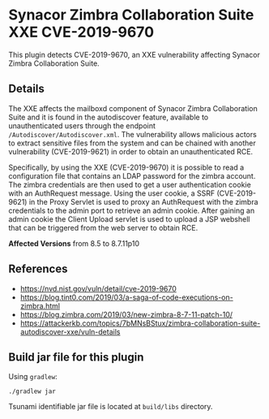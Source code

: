 # Synacor Zimbra Collaboration Suite XXE CVE-2019-9670

This plugin detects CVE-2019-9670, an XXE vulnerability affecting Synacor Zimbra
Collaboration Suite.

## Details

The XXE affects the mailboxd component of Synacor Zimbra Collaboration Suite and
it is found in the autodiscover feature, available to unauthenticated users
through the endpoint `/Autodiscover/Autodiscover.xml`. The vulnerability allows
malicious actors to extract sensitive files from the system and can be chained
with another vulnerability (CVE-2019-9621) in order to obtain an unauthenticated
RCE.

Specifically, by using the XXE (CVE-2019-9670) it is possible to read a
configuration file that contains an LDAP password for the zimbra account. The
zimbra credentials are then used to get a user authentication cookie with an
AuthRequest message. Using the user cookie, a SSRF (CVE-2019-9621) in the Proxy
Servlet is used to proxy an AuthRequest with the zimbra credentials to the admin
port to retrieve an admin cookie. After gaining an admin cookie the Client
Upload servlet is used to upload a JSP webshell that can be triggered from the
web server to obtain RCE.

**Affected Versions** from 8.5 to 8.7.11p10

## References

*   https://nvd.nist.gov/vuln/detail/cve-2019-9670
*   https://blog.tint0.com/2019/03/a-saga-of-code-executions-on-zimbra.html
*   https://blog.zimbra.com/2019/03/new-zimbra-8-7-11-patch-10/
*   https://attackerkb.com/topics/7bMNsBStux/zimbra-collaboration-suite-autodiscover-xxe/vuln-details

## Build jar file for this plugin

Using `gradlew`:

```shell
./gradlew jar
```

Tsunami identifiable jar file is located at `build/libs` directory.

